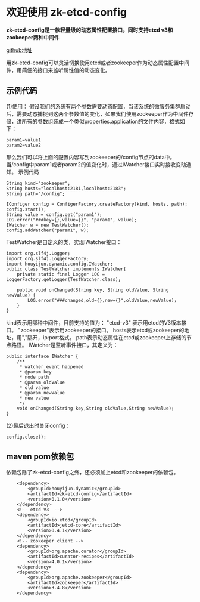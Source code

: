 # 欢迎使用 zk-etcd-config

**zk-etcd-config是一款轻量级的动态属性配置接口，同时支持etcd v3和zookeeper两种中间件**

[github地址](https://github.com/houyijun/zk-etcd-config)

用zk-etcd-config可以灵活切换使用etcd或者zookeeper作为动态属性配置中间件，用简便的接口来监听属性值的动态变化。

## 示例代码
(1)使用：
假设我们的系统有两个参数需要动态配置，当该系统的微服务集群启动后，需要动态捕捉到这两个参数值的变化，如果我们使用zookeeper作为中间件存储，讲所有的参数组装成一个类似properties.application的文件内容，格式如下：
```
param1=value1
param2=value2
```
那么我们可以将上面的配置内容写到zookeeper的/config节点的data中。当/config中param1或者param2的值变化时，通过IWatcher接口实时接收变动通知。
示例代码

```
String kind="zookeeper";
String hosts="localhost:2181,localhost:2183";
String path="/config";

IConfiger config = ConfigerFactory.createFactory(kind, hosts, path);
config.start();
String value = config.get("param1");
LOG.error("###key={},value={}", "param1", value);
IWatcher w = new TestWatcher();
config.addWatcher("param1", w);
```
TestWatcher是自定义的类，实现IWatcher接口：
```
import org.slf4j.Logger;
import org.slf4j.LoggerFactory;
import houyijun.dynamic.config.IWatcher;
public class TestWatcher implements IWatcher{
	private static final Logger LOG = LoggerFactory.getLogger(TestWatcher.class);	

	public void onChanged(String key, String oldValue, String newValue) {
		LOG.error("###changed,old={},new={}",oldValue,newValue);
	}
}

```

kind表示用哪种中间件，目前支持的值为：
"etcd-v3" 表示用etcd的V3版本接口。
"zookeeper"表示用zookeeper的接口。
hosts表示etcd或zookeeper的地址，用","隔开，ip:port格式。
path表示动态属性在etcd或zookeeper上存储的节点路径。
IWatcher是监听事件接口，其定义为：
```
public interface IWatcher {
	/**
	 * watcher event happened
	 * @param key
	 * node path
	 * @param oldValue
	 * old value
	 * @param newValue
	 * new value
	 */
	void onChanged(String key,String oldValue,String newValue);
}
```

(2)最后退出时关闭config：
```
config.close();
```

## maven pom依赖包
依赖包除了zk-etcd-config之外，还必须加上etcd和zookeeper的依赖包。
```
 	<dependency>
		<groupId>houyijun.dynamic</groupId>
		<artifactId>zk-etcd-config</artifactId>
		<version>0.1.0</version>
	</dependency>
	<!-- etcd V3  -->
	<dependency>
		<groupId>io.etcd</groupId>
		<artifactId>jetcd-core</artifactId>
		<version>0.4.1</version>
	</dependency>
	<!-- zookeeper client -->
	<dependency>
		<groupId>org.apache.curator</groupId>
		<artifactId>curator-recipes</artifactId>
		<version>4.0.1</version>
	</dependency>
	<dependency>
		<groupId>org.apache.zookeeper</groupId>
		<artifactId>zookeeper</artifactId>
		<version>3.4.8</version>
	</dependency>
```
		


